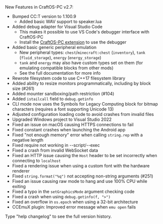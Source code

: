New Features in CraftOS-PC v2.7:

* Bumped CC:T version to 1.100.9
  * Added basic WAV support to speaker.lua
* Added debug adapter for Visual Studio Code
  * This makes it possible to use VS Code's debugger interface with CraftOS-PC
  * Install the [CraftOS-PC extension](https://marketplace.visualstudio.com/items?itemName=jackmacwindows.craftos-pc) to use the debugger
* Added basic generic peripheral emulation
  * New peripheral types: `chest`/`minecraft:chest` (`inventory`), `tank` (`fluid_storage`), `energy` (`energy_storage`)
  * `tank` and `energy` may also have custom types set on them (for emulating compatible blocks from other mods)
  * See the full documentation for more info
* Rewrote filesystem code to use C++17 filesystem library
* Added ability to resize monitors programmatically, including by block size (#261)
* Added mounter sandboxing/path restriction (#104)
* Added `istailcall` field to `debug.getinfo`
* CLI mode now uses the Symbols for Legacy Computing block for bitmap characters (requires a font supporting Unicode 13)
* Adjusted configuration loading code to avoid crashes from invalid files
* Upgraded Windows project to Visual Studio 2022
* Fixed an issue on macOS causing HTTPS connections to fail
* Fixed constant crashes when launching the Android app
* Fixed "not enough memory" error when calling `string.rep` with a negative length
* Fixed require not working in --script/--exec
* Fixed a crash from invalid WebSocket data
* Fixed an HTTP issue causing the `Host` header to be set incorrectly when connecting to `localhost`
* Fixed a rendering issue when using a custom font with the hardware renderer
* Fixed `string.format("%q")` not accepting non-string arguments (#251)
* Fixed an issue causing raw mode to hang and use 100% CPU while exiting
* Fixed a typo in the `setGraphicsMode` argument checking code
* Fixed a crash when using `debug.getinfo(f, ">")`
* Fixed an overflow in `os.epoch` when using a 32-bit architecture
* CCEmuX plugin: Improved error message when `emu open` fails

Type "help changelog" to see the full version history.

